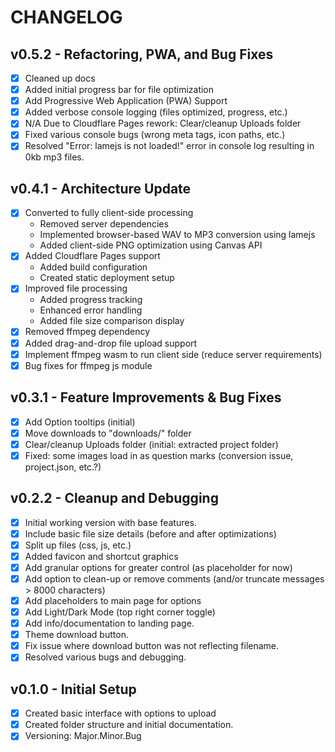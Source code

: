 # CHANGELOG

## v0.5.2 - Refactoring, PWA, and Bug Fixes
- [x] Cleaned up docs
- [x] Added initial progress bar for file optimization
- [x] Add Progressive Web Application (PWA) Support
- [x] Added verbose console logging (files optimized, progress, etc.)
- [x] N/A Due to Cloudflare Pages rework: Clear/cleanup Uploads folder
- [x] Fixed various console bugs (wrong meta tags, icon paths, etc.)
- [x] Resolved "Error: lamejs is not loaded!" error in console log resulting in 0kb mp3 files.

## v0.4.1 - Architecture Update
- [x] Converted to fully client-side processing
  - Removed server dependencies
  - Implemented browser-based WAV to MP3 conversion using lamejs
  - Added client-side PNG optimization using Canvas API
- [x] Added Cloudflare Pages support
  - Added build configuration
  - Created static deployment setup
- [x] Improved file processing
  - Added progress tracking
  - Enhanced error handling
  - Added file size comparison display
- [x] Removed ffmpeg dependency
- [x] Added drag-and-drop file upload support
- [x] Implement ffmpeg wasm to run client side (reduce server requirements)
- [x] Bug fixes for ffmpeg js module

## v0.3.1 - Feature Improvements & Bug Fixes
- [x] Add Option tooltips (initial)
- [x] Move downloads to "downloads/" folder
- [x] Clear/cleanup Uploads folder (initial: extracted project folder)
- [x] Fixed: some images load in as question marks (conversion issue, project.json, etc.?)

## v0.2.2 - Cleanup and Debugging
- [x] Initial working version with base features.
- [x] Include basic file size details (before and after optimizations)
- [x] Split up files (css, js, etc.)
- [x] Added favicon and shortcut graphics
- [x] Add granular options for greater control (as placeholder for now)
- [x] Add option to clean-up or remove comments (and/or truncate messages > 8000 characters)
- [x] Add placeholders to main page for options
- [x] Add Light/Dark Mode (top right corner toggle)
- [x] Add info/documentation to landing page.
- [x] Theme download button.
- [x] Fix issue where download button was not reflecting filename.
- [x] Resolved various bugs and debugging.

## v0.1.0 - Initial Setup
- [x] Created basic interface with options to upload
- [x] Created folder structure and initial documentation.
- [x] Versioning: Major.Minor.Bug
